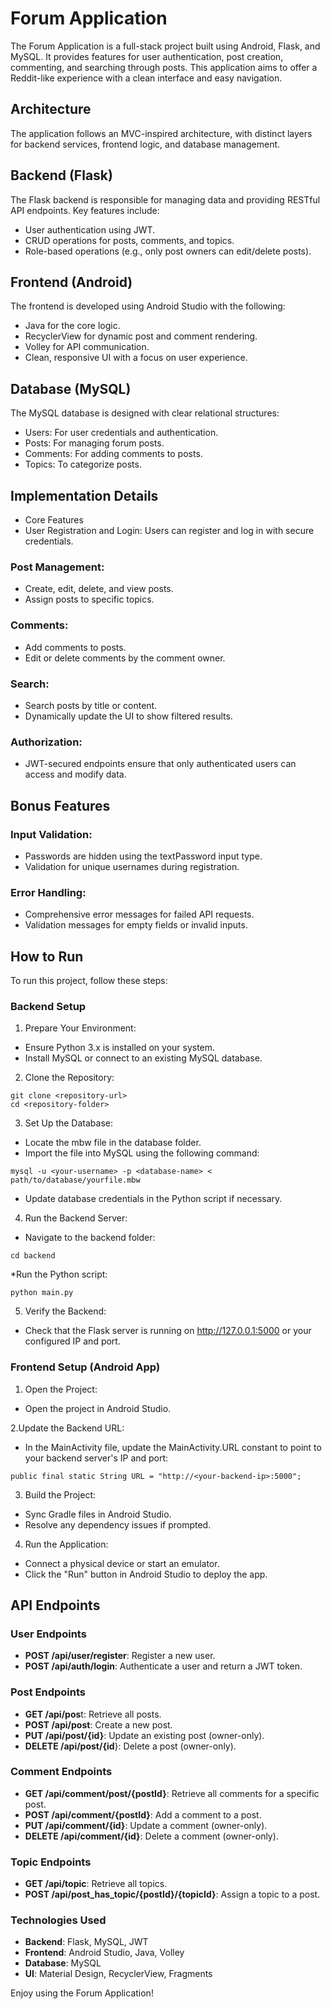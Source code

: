# Forum Application
The Forum Application is a full-stack project built using Android, Flask, and MySQL. It provides features for user authentication, post creation, commenting, and searching through posts. This application aims to offer a Reddit-like experience with a clean interface and easy navigation.

## Architecture
The application follows an MVC-inspired architecture, with distinct layers for backend services, frontend logic, and database management.

## Backend (Flask)
The Flask backend is responsible for managing data and providing RESTful API endpoints. Key features include:

* User authentication using JWT.
* CRUD operations for posts, comments, and topics.
* Role-based operations (e.g., only post owners can edit/delete posts).

  
## Frontend (Android)
The frontend is developed using Android Studio with the following:

* Java for the core logic.
* RecyclerView for dynamic post and comment rendering.
* Volley for API communication.
* Clean, responsive UI with a focus on user experience.


## Database (MySQL)
The MySQL database is designed with clear relational structures:

* Users: For user credentials and authentication.
* Posts: For managing forum posts.
* Comments: For adding comments to posts.
* Topics: To categorize posts.

  
## Implementation Details
* Core Features
* User Registration and Login: Users can register and log in with secure credentials.

### Post Management:
* Create, edit, delete, and view posts.
* Assign posts to specific topics.
  
### Comments:
* Add comments to posts.
* Edit or delete comments by the comment owner.

### Search:
* Search posts by title or content.
* Dynamically update the UI to show filtered results.

### Authorization:
* JWT-secured endpoints ensure that only authenticated users can access and modify data.

  
## Bonus Features
### Input Validation:
* Passwords are hidden using the textPassword input type.
* Validation for unique usernames during registration.

### Error Handling:
* Comprehensive error messages for failed API requests.
* Validation messages for empty fields or invalid inputs.



## How to Run
To run this project, follow these steps:

### Backend Setup

1. Prepare Your Environment:

* Ensure Python 3.x is installed on your system.
* Install MySQL or connect to an existing MySQL database.
  
2. Clone the Repository:
```
git clone <repository-url>
cd <repository-folder>
```
3. Set Up the Database:

* Locate the mbw file in the database folder.
* Import the file into MySQL using the following command:
```
mysql -u <your-username> -p <database-name> < path/to/database/yourfile.mbw
```
* Update database credentials in the Python script if necessary.
  
4. Run the Backend Server:

* Navigate to the backend folder:
```
cd backend
```
*Run the Python script:

```
python main.py
```

5. Verify the Backend:

* Check that the Flask server is running on http://127.0.0.1:5000 or your configured IP and port.

  
### Frontend Setup (Android App)

1. Open the Project:

* Open the project in Android Studio.
  
2.Update the Backend URL:

* In the MainActivity file, update the MainActivity.URL constant to point to your backend server's IP and port:
```
public final static String URL = "http://<your-backend-ip>:5000";
```

3. Build the Project:

* Sync Gradle files in Android Studio.
* Resolve any dependency issues if prompted.
  
4. Run the Application:

* Connect a physical device or start an emulator.
* Click the "Run" button in Android Studio to deploy the app.

## API Endpoints

### User Endpoints

- **POST /api/user/register**: Register a new user.
- **POST /api/auth/login**: Authenticate a user and return a JWT token.

### Post Endpoints

- **GET /api/pos**t: Retrieve all posts.
- **POST /api/post**: Create a new post.
- **PUT /api/post/{id}**: Update an existing post (owner-only).
- **DELETE /api/post/{id**}: Delete a post (owner-only).

### Comment Endpoints

- **GET /api/comment/post/{postId}**: Retrieve all comments for a specific post.
- **POST /api/comment/{postId}**: Add a comment to a post.
- **PUT /api/comment/{id}**: Update a comment (owner-only).
- **DELETE /api/comment/{id}**: Delete a comment (owner-only).

### Topic Endpoints

- **GET /api/topic**: Retrieve all topics.
- **POST /api/post_has_topic/{postId}/{topicId}**: Assign a topic to a post.

### Technologies Used

- **Backend**: Flask, MySQL, JWT
- **Frontend**: Android Studio, Java, Volley
- **Database**: MySQL
- **UI**: Material Design, RecyclerView, Fragments

Enjoy using the Forum Application!
